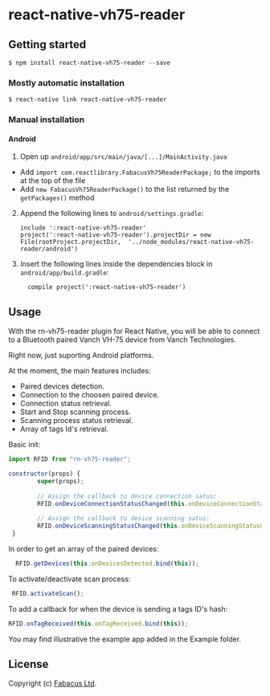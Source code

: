 
# react-native-vh75-reader

## Getting started

`$ npm install react-native-vh75-reader --save`

### Mostly automatic installation

`$ react-native link react-native-vh75-reader`

### Manual installation



#### Android

1. Open up `android/app/src/main/java/[...]/MainActivity.java`
  - Add `import com.reactlibrary.FabacusVh75ReaderPackage;` to the imports at the top of the file
  - Add `new FabacusVh75ReaderPackage()` to the list returned by the `getPackages()` method
2. Append the following lines to `android/settings.gradle`:
  	```
  	include ':react-native-vh75-reader'
  	project(':react-native-vh75-reader').projectDir = new File(rootProject.projectDir, 	'../node_modules/react-native-vh75-reader/android')
  	```
3. Insert the following lines inside the dependencies block in `android/app/build.gradle`:
  	```
      compile project(':react-native-vh75-reader')
  	```



## Usage
With the rn-vh75-reader plugin for React Native, you will be able to connect to a Bluetooth paired Vanch VH-75 device from Vanch Technologies.

Right now, just suporting Android platforms.

At the moment, the main features includes: 

- Paired devices detection.
- Connection to the choosen paired device.
- Connection status retrieval.
- Start and Stop scanning process.
- Scanning process status retrieval.
- Array of tags Id's retrieval.

Basic init:
```javascript
import RFID from "rn-vh75-reader";

constructor(props) {
        super(props);
        
        // Assign the callback to device connection satus:
        RFID.onDeviceConnectionStatusChanged(this.onDeviceConnectionStatusChanged.bind(this));
        
        // Assign the callback to device scanning satus:
        RFID.onDeviceScanningStatusChanged(this.onDeviceScanningStatusChanged.bind(this));
 }

```
In order to get an array of the paired devices:
```javascript
  RFID.getDevices(this.onDevicesDetected.bind(this));
```
 
To activate/deactivate scan process:
```javascript
 RFID.activateScan();
```
 
To add a callback for when the device is sending a tags ID's hash:
```javascript
RFID.onTagReceived(this.onTagReceived.bind(this));
```

You may find illustrative the example app added in the Example folder.


## License

Copyright (c) [Fabacus Ltd](https://fabacus.com).



